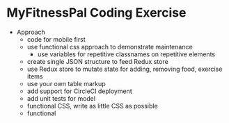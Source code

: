 # MyFitnessPal Coding Exercise

* Approach
  * code for mobile first
  * use functional css approach to demonstrate maintenance
    * use variables for repetitive classnames on repetitive elements
  * create single JSON structure to feed Redux store
  * use Redux store to mutate state for adding, removing food, exercise items
  * use your own table markup
  * add support for CircleCI deployment
  * add unit tests for model
  * functional CSS, write as little CSS as possible
  * functional
